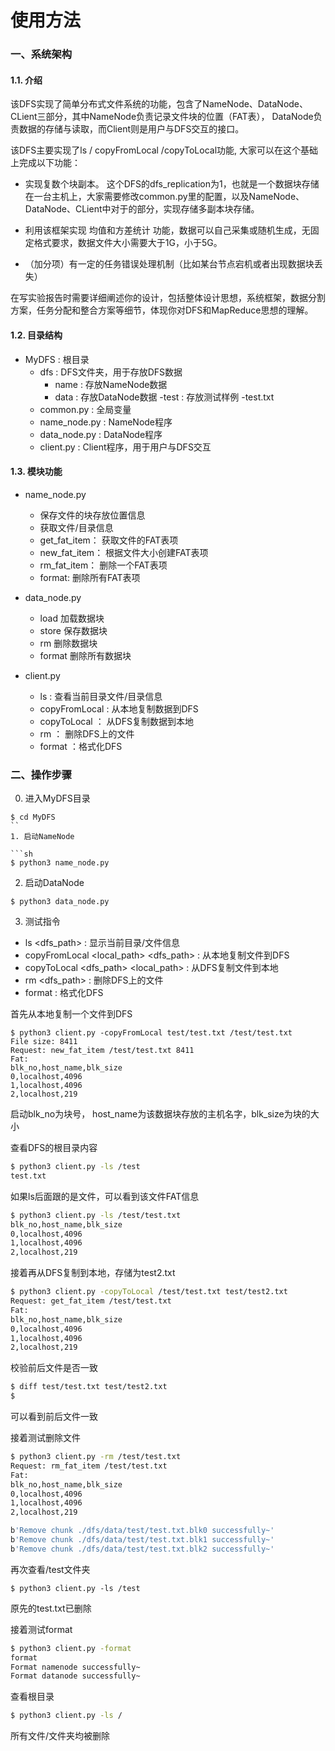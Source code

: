 # 使用方法

### 一、系统架构

#### 1.1. 介绍

该DFS实现了简单分布式文件系统的功能，包含了NameNode、DataNode、CLient三部分，其中NameNode负责记录文件块的位置（FAT表）， DataNode负责数据的存储与读取，而Client则是用户与DFS交互的接口。

该DFS主要实现了ls / copyFromLocal /copyToLocal功能, 大家可以在这个基础上完成以下功能：

- 实现复数个块副本。 这个DFS的dfs_replication为1，也就是一个数据块存储在一台主机上，大家需要修改common.py里的配置，以及NameNode、DataNode、CLient中对于的部分，实现存储多副本块存储。

- 利用该框架实现 均值和方差统计 功能，数据可以自己采集或随机生成，无固定格式要求，数据文件大小需要大于1G，小于5G。

- （加分项）有一定的任务错误处理机制（比如某台节点宕机或者出现数据块丢失）

在写实验报告时需要详细阐述你的设计，包括整体设计思想，系统框架，数据分割方案，任务分配和整合方案等细节，体现你对DFS和MapReduce思想的理解。


#### 1.2. 目录结构
- MyDFS : 根目录
    - dfs : DFS文件夹，用于存放DFS数据
        - name : 存放NameNode数据
        - data : 存放DataNode数据
    -test : 存放测试样例
        -test.txt
    - common.py  : 全局变量
    - name_node.py : NameNode程序
    - data_node.py : DataNode程序
    - client.py : Client程序，用于用户与DFS交互

#### 1.3. 模块功能

- name_node.py
    - 保存文件的块存放位置信息
    - 获取文件/目录信息
    - get_fat_item： 获取文件的FAT表项
    - new_fat_item： 根据文件大小创建FAT表项
    - rm_fat_item： 删除一个FAT表项
    - format: 删除所有FAT表项

- data_node.py
    - load 加载数据块
    - store 保存数据块
    - rm 删除数据块
    - format 删除所有数据块

- client.py
    - ls : 查看当前目录文件/目录信息
    - copyFromLocal : 从本地复制数据到DFS
    - copyToLocal ： 从DFS复制数据到本地
    - rm ： 删除DFS上的文件
    - format ：格式化DFS

### 二、操作步骤

0. 进入MyDFS目录
```
$ cd MyDFS
``
1. 启动NameNode

```sh
$ python3 name_node.py
```

2. 启动DataNode

```
$ python3 data_node.py
```

3. 测试指令

- ls <dfs_path> : 显示当前目录/文件信息
- copyFromLocal <local_path> <dfs_path> : 从本地复制文件到DFS
- copyToLocal <dfs_path> <local_path> : 从DFS复制文件到本地
- rm <dfs_path> : 删除DFS上的文件
- format : 格式化DFS


首先从本地复制一个文件到DFS

```
$ python3 client.py -copyFromLocal test/test.txt /test/test.txt
File size: 8411
Request: new_fat_item /test/test.txt 8411
Fat:
blk_no,host_name,blk_size
0,localhost,4096
1,localhost,4096
2,localhost,219
```

启动blk_no为块号， host_name为该数据块存放的主机名字，blk_size为块的大小

查看DFS的根目录内容

```sh
$ python3 client.py -ls /test
test.txt
```

如果ls后面跟的是文件，可以看到该文件FAT信息

```sh
$ python3 client.py -ls /test/test.txt
blk_no,host_name,blk_size
0,localhost,4096
1,localhost,4096
2,localhost,219
```

接着再从DFS复制到本地，存储为test2.txt

```sh
$ python3 client.py -copyToLocal /test/test.txt test/test2.txt
Request: get_fat_item /test/test.txt
Fat:
blk_no,host_name,blk_size
0,localhost,4096
1,localhost,4096
2,localhost,219
```

校验前后文件是否一致

```sh
$ diff test/test.txt test/test2.txt
$
```

可以看到前后文件一致

接着测试删除文件

```sh
$ python3 client.py -rm /test/test.txt
Request: rm_fat_item /test/test.txt
Fat:
blk_no,host_name,blk_size
0,localhost,4096
1,localhost,4096
2,localhost,219

b'Remove chunk ./dfs/data/test/test.txt.blk0 successfully~'
b'Remove chunk ./dfs/data/test/test.txt.blk1 successfully~'
b'Remove chunk ./dfs/data/test/test.txt.blk2 successfully~'
```

再次查看/test文件夹
```
$ python3 client.py -ls /test

```
原先的test.txt已删除

接着测试format
```sh
$ python3 client.py -format
format
Format namenode successfully~
Format datanode successfully~
```

查看根目录
```sh
$ python3 client.py -ls /

```
所有文件/文件夹均被删除